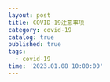 ```yaml
---
layout: post
title: COVID-19注意事项
category: covid-19 
catalog: true
published: true
tags:
  - covid-19 
time: '2023.01.08 10:00:00'
---
```

